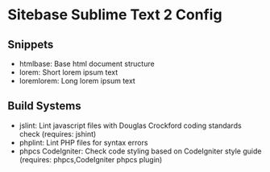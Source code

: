 # Sitebase Sublime Text 2 Config #

## Snippets ##

* htmlbase: Base html document structure
* lorem: Short lorem ipsum text
* loremlorem: Long lorem ipsum text

## Build Systems ##
 
* jslint: Lint javascript files with Douglas Crockford coding standards check (requires: jshint)
* phplint: Lint PHP files for syntax errors
* phpcs CodeIgniter: Check code styling based on CodeIgniter style guide (requires: phpcs,CodeIgniter phpcs plugin)
